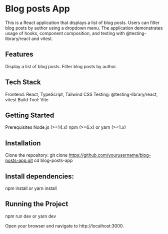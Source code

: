 # Blog posts App

This is a React application that displays a list of blog posts. Users can filter blog posts by author using a dropdown menu. The application demonstrates usage of hooks, component composition, and testing with @testing-library/react and vitest.

## Features
  Display a list of blog posts.
  Filter blog posts by author.

## Tech Stack
  Frontend: React, TypeScript, Tailwind CSS
  Testing: @testing-library/react, vitest
  Build Tool: Vite

## Getting Started
  Prerequisites
  Node.js (>=14.x)
  npm (>=6.x) or yarn (>=1.x)

## Installation
  Clone the repository:
  git clone https://github.com/yourusername/blog-posts-app.git
  cd blog-posts-app

## Install dependencies:
  npm install
  or
  yarn install

## Running the Project
  npm run dev
  or
  yarn dev

Open your browser and navigate to http://localhost:3000.
